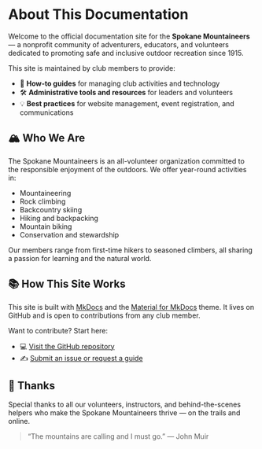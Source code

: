 # About This Documentation

Welcome to the official documentation site for the **Spokane Mountaineers** —
a nonprofit community of adventurers, educators, and volunteers dedicated to
promoting safe and inclusive outdoor recreation since 1915.

This site is maintained by club members to provide:

- 📘 **How-to guides** for managing club activities and technology
- 🛠 **Administrative tools and resources** for leaders and volunteers
- 💡 **Best practices** for website management, event registration, and communications

## 🏔 Who We Are

The Spokane Mountaineers is an all-volunteer organization committed to the responsible enjoyment of the outdoors.
We offer year-round activities in:

- Mountaineering
- Rock climbing
- Backcountry skiing
- Hiking and backpacking
- Mountain biking
- Conservation and stewardship

Our members range from first-time hikers to seasoned climbers, all sharing a passion for learning and the natural world.

## 📚 How This Site Works

This site is built with [MkDocs](https://www.mkdocs.org/) and the
[Material for MkDocs](https://squidfunk.github.io/mkdocs-material/) theme.
It lives on GitHub and is open to contributions from any club member.

Want to contribute? Start here:

- 💻 [Visit the GitHub repository](https://github.com/jasonkradams/smi)
- ✍️ [Submit an issue or request a guide](https://github.com/jasonkradams/smi/issues/new)

## 🙏 Thanks

Special thanks to all our volunteers, instructors, and behind-the-scenes helpers who make the
Spokane Mountaineers thrive — on the trails and online.

> “The mountains are calling and I must go.” — John Muir
